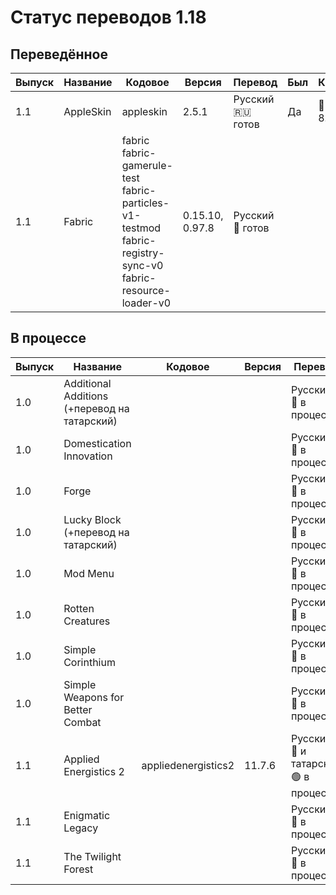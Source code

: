 # Статус переводов 1.18

## Переведённое

| Выпуск | Название | Кодовое | Версия | Перевод | Был | Качество | Общая | 
| - | - | - | - | - | - | - | - |
| 1.1 | AppleSkin | appleskin | 2.5.1 | Русский 🇷🇺 готов | Да | 💯 8.5.2024 | 📰 8.5.2024 |
| 1.1 | Fabric | fabric<br>fabric-gamerule-test<br>fabric-particles-v1-testmod<br>fabric-registry-sync-v0<br>fabric-resource-loader-v0 | 0.15.10, 0.97.8 | Русский 🔴 готов |

## В процессе

| Выпуск | Название | Кодовое | Версия | Перевод | Был | Качество | Общая | 
| - | - | - | - | - | - | - | - |
| 1.0 | Additional Additions (+перевод на татарский) |  |  | Русский 🔴 в процессе |
| 1.0 | Domestication Innovation |  |  | Русский 🔴 в процессе |
| 1.0 | Forge |  |  | Русский 🔴 в процессе |
| 1.0 | Lucky Block (+перевод на татарский) |  |  | Русский 🔴 в процессе |
| 1.0 | Mod Menu |  |  | Русский 🔴 в процессе |
| 1.0 | Rotten Creatures |  |  | Русский 🔴 в процессе |
| 1.0 | Simple Corinthium |  |  | Русский 🔴 в процессе |
| 1.0 | Simple Weapons for Better Combat |  |  | Русский 🔴 в процессе |
| 1.1 | Applied Energistics 2 | appliedenergistics2 | 11.7.6 | Русский 🔴 и татарский 🟢 в процессе |
| 1.1 | Enigmatic Legacy |  |  | Русский 🔴 в процессе |
| 1.1 | The Twilight Forest |  |  | Русский 🔴 в процессе |